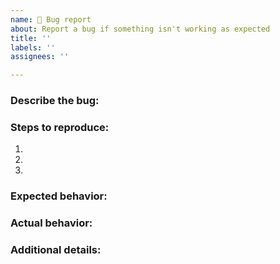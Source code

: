 ```yaml
---
name: 🐞 Bug report
about: Report a bug if something isn't working as expected
title: ''
labels: ''
assignees: ''

---
```


### Describe the bug:
<!-- A clear and concise description of what the bug is. Please be as descriptive as possible; issues lacking detail, or for any other reason than to report a bug, may be closed without action. If applicable, add screenshots to help explain your problem.-->

### Steps to reproduce:
<!-- Describe the steps to reproduce the behavior.-->
1. 
2. 
3. 

### Expected behavior:
<!-- A clear and concise description of what you expected to happen. -->

### Actual behavior:
<!-- A clear and concise description of what actually happens. -->

### Additional details:
<!--Any additional details you think might be helpful.-->
<!--Ticket numbers/links, plugin versions, system statuses etc.-->


